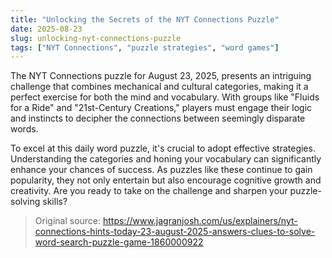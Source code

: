 ```yaml
---
title: "Unlocking the Secrets of the NYT Connections Puzzle"
date: 2025-08-23
slug: unlocking-nyt-connections-puzzle
tags: ["NYT Connections", "puzzle strategies", "word games"]
---
```

The NYT Connections puzzle for August 23, 2025, presents an intriguing challenge that combines mechanical and cultural categories, making it a perfect exercise for both the mind and vocabulary. With groups like "Fluids for a Ride" and "21st-Century Creations," players must engage their logic and instincts to decipher the connections between seemingly disparate words.

To excel at this daily word puzzle, it's crucial to adopt effective strategies. Understanding the categories and honing your vocabulary can significantly enhance your chances of success. As puzzles like these continue to gain popularity, they not only entertain but also encourage cognitive growth and creativity. Are you ready to take on the challenge and sharpen your puzzle-solving skills?

> Original source: https://www.jagranjosh.com/us/explainers/nyt-connections-hints-today-23-august-2025-answers-clues-to-solve-word-search-puzzle-game-1860000922